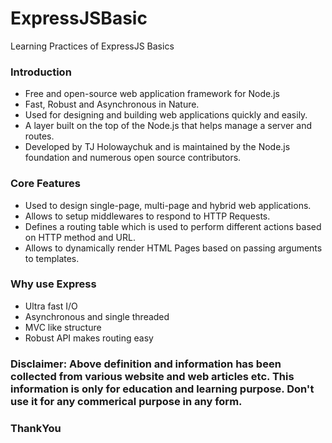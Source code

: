 # ExpressJSBasic
Learning Practices of ExpressJS Basics

### Introduction
- Free and open-source web application framework for Node.js
- Fast, Robust and Asynchronous in Nature.
- Used for designing and building web applications quickly and easily.
- A layer built on the top of the Node.js that helps manage a server and routes.
- Developed by TJ Holowaychuk and is maintained by the Node.js foundation and numerous open source contributors.

### Core Features
- Used to design single-page, multi-page and hybrid web applications.
- Allows to setup middlewares to respond to HTTP Requests.
- Defines a routing table which is used to perform different actions based on HTTP method and URL.
- Allows to dynamically render HTML Pages based on passing arguments to templates.

### Why use Express
- Ultra fast I/O
- Asynchronous and single threaded
- MVC like structure
- Robust API makes routing easy

### Disclaimer: Above definition and information has been collected from various website and web articles etc. This information is only for education and learning purpose. Don't use it for any commerical purpose in any form.

### ThankYou